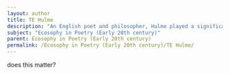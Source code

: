 ```yaml
---
layout: author
title: TE Hulme
description: "An English poet and philosopher, Hulme played a significant role in the early 20th-century literary movement, often exploring the relationship between humanity and the natural world."
subject: "Ecosophy in Poetry (Early 20th century)"
parent: Ecosophy in Poetry (Early 20th century)
permalink: /Ecosophy in Poetry (Early 20th century)/TE Hulme/
---
```


does this matter?
